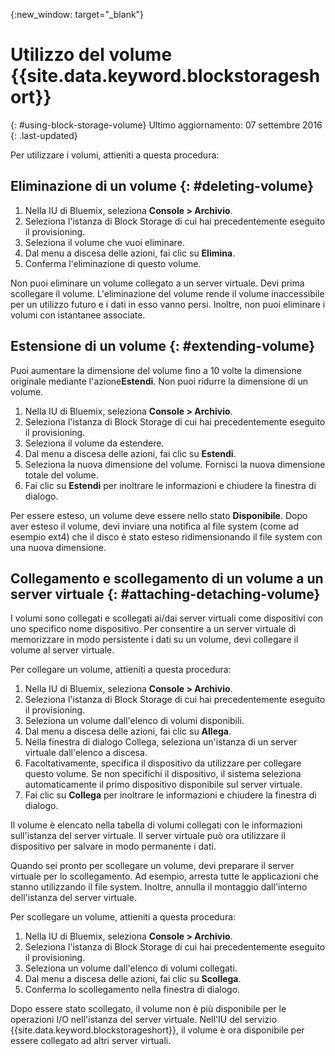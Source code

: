{:new_window: target="_blank"} 

# Utilizzo del volume {{site.data.keyword.blockstorageshort}} 
{: #using-block-storage-volume} 
Ultimo aggiornamento: 07 settembre 2016
{: .last-updated}

Per utilizzare i volumi, attieniti a questa procedura: 

## Eliminazione di un volume {: #deleting-volume}

1.  Nella IU di Bluemix, seleziona **Console > Archivio**.
2.  Seleziona l'istanza di Block Storage di cui hai precedentemente eseguito il provisioning.
3.	Seleziona il volume che vuoi eliminare.
4.	Dal menu a discesa delle azioni, fai clic su **Elimina**. 
5.	Conferma l'eliminazione di questo volume.

Non puoi eliminare un volume collegato a un server virtuale. Devi prima scollegare il volume. L'eliminazione del volume rende il volume inaccessibile per un utilizzo futuro e i dati in esso vanno persi. Inoltre, non puoi eliminare i volumi con istantanee associate.

## Estensione di un volume {: #extending-volume}
Puoi aumentare la dimensione del volume fino a 10 volte la dimensione originale mediante l'azione**Estendi**. Non puoi ridurre la dimensione di un volume.

1.  Nella IU di Bluemix, seleziona **Console > Archivio**.
2.  Seleziona l'istanza di Block Storage di cui hai precedentemente eseguito il provisioning.
3.	Seleziona il volume da estendere.
4.	Dal menu a discesa delle azioni, fai clic su **Estendi**.
5.	Seleziona la nuova dimensione del volume. Fornisci la nuova dimensione totale del volume.
6.	Fai clic su **Estendi** per inoltrare le informazioni e chiudere la finestra di dialogo. 

Per essere esteso, un volume deve essere nello stato **Disponibile**. Dopo aver esteso il volume, devi inviare una notifica al file system (come ad esempio ext4) che il disco è stato esteso ridimensionando il file system con una nuova dimensione. 

## Collegamento e scollegamento di un volume a un server virtuale {: #attaching-detaching-volume}
I volumi sono collegati e scollegati ai/dai server virtuali come dispositivi con uno specifico nome dispositivo. Per consentire a un server virtuale di memorizzare in modo persistente i dati su un volume, devi collegare il volume al server virtuale.

Per collegare un volume, attieniti a questa procedura: 

1.  Nella IU di Bluemix, seleziona **Console > Archivio**.
2.  Seleziona l'istanza di Block Storage di cui hai precedentemente eseguito il provisioning.
3.	Seleziona un volume dall'elenco di volumi disponibili.
4.	Dal menu a discesa delle azioni, fai clic su **Allega**.
5.	Nella finestra di dialogo Collega, seleziona un'istanza di un server virtuale dall'elenco a discesa. 
6.	Facoltativamente, specifica il dispositivo da utilizzare per collegare questo volume. Se non specifichi il dispositivo, il sistema seleziona automaticamente il primo dispositivo disponibile sul server virtuale.
7.	Fai clic su **Collega** per inoltrare le informazioni e chiudere la finestra di dialogo.

Il volume è elencato nella tabella di volumi collegati con le informazioni sull'istanza del server virtuale. 
Il server virtuale può ora utilizzare il dispositivo per salvare in modo permanente i dati. 

Quando sei pronto per scollegare un volume, devi preparare il server virtuale per lo scollegamento. Ad esempio, arresta tutte le applicazioni che stanno utilizzando il file system. Inoltre, annulla il montaggio dall'interno dell'istanza del server virtuale.

Per scollegare un volume, attieniti a questa procedura: 

1.  Nella IU di Bluemix, seleziona **Console > Archivio**.
2.  Seleziona l'istanza di Block Storage di cui hai precedentemente eseguito il provisioning.
3.	Seleziona un volume dall'elenco di volumi collegati. 
4.	Dal menu a discesa delle azioni, fai clic su **Scollega**.
5.	Conferma lo scollegamento nella finestra di dialogo. 

Dopo essere stato scollegato, il volume non è più disponibile per le operazioni I/O nell'istanza del server virtuale. Nell'IU del servizio {{site.data.keyword.blockstorageshort}}, il volume è ora disponibile per essere collegato ad altri server virtuali.
